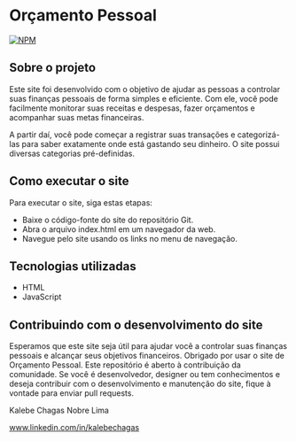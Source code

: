 #  Orçamento Pessoal
[![NPM](https://img.shields.io/npm/l/react)](https://github.com/kalebechagas/Projeto_Orcamento_Pessoal/blob/main/LICENSE)

## Sobre o projeto

Este site foi desenvolvido com o objetivo de ajudar as pessoas a controlar suas finanças pessoais de forma simples e eficiente. Com ele, você pode facilmente monitorar suas receitas e despesas, fazer orçamentos e acompanhar suas metas financeiras.

A partir daí, você pode começar a registrar suas transações e categorizá-las para saber exatamente onde está gastando seu dinheiro. O site possui diversas categorias pré-definidas.

## Como executar o site

Para executar o site, siga estas etapas:

- Baixe o código-fonte do site do repositório Git.
- Abra o arquivo index.html em um navegador da web.
- Navegue pelo site usando os links no menu de navegação.

## Tecnologias utilizadas
- HTML
- JavaScript

## Contribuindo com o desenvolvimento do site

Esperamos que este site seja útil para ajudar você a controlar suas finanças pessoais e alcançar seus objetivos financeiros.
Obrigado por usar o site de Orçamento Pessoal. Este repositório é aberto à contribuição da comunidade. Se você é desenvolvedor, designer ou tem conhecimentos e deseja contribuir com o desenvolvimento e manutenção do site, fique à vontade para enviar pull requests.

Kalebe Chagas Nobre Lima

www.linkedin.com/in/kalebechagas
